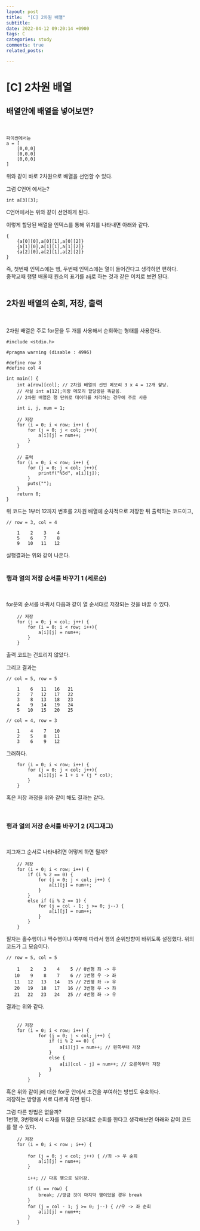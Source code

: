 ```yaml
---
layout: post
title:  "[C] 2차원 배열"
subtitle:
date: 2022-04-12 09:20:14 +0900
tags: C
categories: study
comments: true
related_posts:

---
```


# [C] 2차원 배열<Br/>

## 배열안에 배열을 넣어보면?<br/>
<br/>

```
파이썬에서는
a = [
    [0,0,0]
    [0,0,0]
    [0,0,0]
]
```
위와 같이 바로 2차원으로 배열을 선언할 수 있다.<br/>

그럼 C언어 에서는?<br/>

```
int a[3][3];
```
C언어에서는 위와 같이 선언하게 된다.<br/>

이렇게 할당된 배열을 인덱스를 통해 위치를 나타내면 아래와 같다.<br/>
```
{
    {a[0][0],a[0][1],a[0][2]}
    {a[1][0],a[1][1],a[1][2]}
    {a[2][0],a[2][1],a[2][2]}
}
```
즉, 첫번째 인덱스에는 행, 두번째 인덱스에는 열이 들어간다고 생각하면 편하다.<br/>
중학교때 행렬 배울때 원소의 표기를 aij로 하는 것과 같은 이치로 보면 된다.<br/>
<br/>

## 2차원 배열의 순회, 저장, 출력<br/>
<br/>

2차원 배열은 주로 for문을 두 개를 사용해서 순회하는 형태를 사용한다.<br/>

```
#include <stdio.h>

#pragma warning (disable : 4996)

#define row 3
#define col 4

int main() {
    int a[row][col]; // 2차원 배열의 선언 메모리 3 x 4 = 12개 할당.
    // 사실 int a[12];이랑 메모리 할당량은 똑같음.
    // 2차원 배열은 행 단위로 데이터를 처리하는 경우에 주로 사용

    int i, j, num = 1;
    
    // 저장
    for (i = 0; i < row; i++) {
        for (j = 0; j < col; j++){
            a[i][j] = num++;
        }
    }

    // 출력
    for (i = 0; i < row; i++) {
        for (j = 0; j < col; j++){
            printf("%5d", a[i][j]);
        }
        puts("");
    }
    return 0;
}
```

위 코드는 1부터 12까지 번호를 2차원 배열에 순차적으로 저장한 뒤 출력하는 코드이고,<br/>

```
// row = 3, col = 4

    1    2    3    4
    5    6    7    8
    9   10   11   12
```
실행결과는 위와 같이 나온다.<br/>
<br/>

### 행과 열의 저장 순서를 바꾸기 1 (세로순)<br/>
<br/>

for문의 순서를 바꿔서 다음과 같이 열 순서대로 저장되는 것을 바꿀 수 있다.<br/>

```
    // 저장
    for (j = 0; j < col; j++) {
        for (i = 0; i < row; i++){
            a[i][j] = num++;
        }
    }
```
출력 코드는 건드리지 않았다.<br/>

그리고 결과는

```
// col = 5, row = 5

    1    6   11   16   21
    2    7   12   17   22
    3    8   13   18   23
    4    9   14   19   24
    5   10   15   20   25
```

```
// col = 4, row = 3

    1    4    7   10
    2    5    8   11
    3    6    9   12
```

그러하다.<br/>

```
    for (i = 0; i < row; i++) {
        for (j = 0; j < col; j++){
            a[i][j] = 1 + i + (j * col);
        }
    }
```
혹은 저장 과정을 위와 같이 해도 결과는 같다.<br/>

<br/>

### 행과 열의 저장 순서를 바꾸기 2 (지그재그)<br/>
<br/>

지그재그 순서로 나타내려면 어떻게 하면 될까?

```
    // 저장
    for (i = 0; i < row; i++) {
        if (i % 2 == 0) {
            for (j = 0; j < col; j++) {
                a[i][j] = num++;
            }
        }
        else if (i % 2 == 1) {
            for (j = col - 1; j >= 0; j--) {
                a[i][j] = num++;
            }
        }
    }
```

필자는 홀수행이냐 짝수행이냐 여부에 따라서 행의 순위방향이 바뀌도록 설정했다. 위의 코드가 그 모습이다.<br/>

```
// row = 5, col = 5

    1    2    3    4    5 // 0번행 좌 -> 우
   10    9    8    7    6 // 1번행 우 -> 좌
   11   12   13   14   15 // 2번행 좌 -> 우
   20   19   18   17   16 // 3번행 우 -> 좌
   21   22   23   24   25 // 4번행 좌 -> 우
```

결과는 위와 같다.<br/>
<br/>

```
    // 저장
    for (i = 0; i < row; i++) {
            for (j = 0; j < col; j++) {
                if (i % 2 == 0) {
                    a[i][j] = num++; // 왼쪽부터 저장
                }
                else {
                    a[i][col - j] = num++; // 오른쪽부터 저장
                }
            }
        }

```

혹은 위와 같이 j에 대한 for문 안에서 조건을 부여하는 방법도 유효하다.<br/>
저장하는 방향을 서로 다르게 하면 된다.<br/>

그럼 다른 방법은 없을까?<br/>
1번행, 3번행에서 ㄷ자를 뒤집은 모양대로 순회를 한다고 생각해보면 아래와 같이 코드를 짤 수 있다.

```
    // 저장
    for (i = 0; i < row ; i++) {

        for (j = 0; j < col; j++) { //좌 -> 우 순회
            a[i][j] = num++;
        }

        i++; // 다음 행으로 넘어감.

        if (i == row) {
            break; //방금 것이 마지막 행이었을 경우 break
        }
        for (j = col - 1; j >= 0; j--) { //우 -> 좌 순회
            a[i][j] = num++;
        }
    }
```
<br/>
